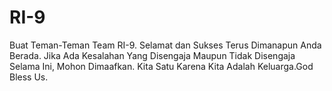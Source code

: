 RI-9
====
Buat Teman-Teman Team RI-9. Selamat dan Sukses Terus Dimanapun Anda Berada. Jika Ada Kesalahan Yang Disengaja Maupun Tidak Disengaja Selama Ini, Mohon Dimaafkan. Kita Satu Karena Kita Adalah Keluarga.God Bless Us.

